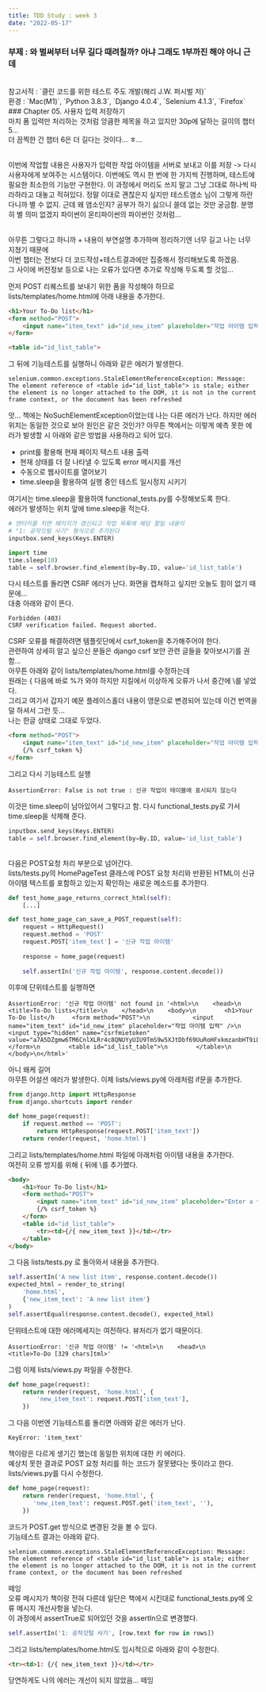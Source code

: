 ```yaml
---
title: TDD Study : week 3
date: "2022-05-17"
---
```



### 부제 : 와 벌써부터 너무 길다 때려칠까? 아냐 그래도 1부까진 해야 아니 근데
<br>
참고서적 : `클린 코드를 위한 테스트 주도 개발(해리 J.W. 퍼시벌 저)`<br>
환경 : `Mac(M1)`, `Python 3.8.3`,  `Django 4.0.4`,  `Selenium 4.1.3`,  `Firefox`<br>
### Chapter 05. 사용자 입력 저장하기<br>
마치 폼 입력만 처리하는 것처럼 앙큼한 제목을 하고 있지만 30p에 달하는 길이의 챕터 5...<br>
더 끔찍한 건 챕터 6은 더 길다는 것이다... ㅎ...<br><br>

이번에 작업할 내용은 사용자가 입력한 작업 아이템을 서버로 보내고 이를 저장 -> 다시 사용자에게 보여주는 시스템이다. 이번에도 역시 한 번에 한 가지씩 진행하며, 테스트에 필요한 최소한의 기능만 구현한다. 이 과정에서 머리도 쓰지 말고 그냥 그대로 하나씩 따라하라고 대놓고 적혀있다. 정말 이대로 괜찮은지 싶지만 테스트염소 님이 그렇게 하란다니까 별 수 없지. 근데 왜 염소인지? 공부가 하기 싫으니 쓸데 없는 것만 궁금함. 분명히 별 의미 없겠지 파이썬이 몬티파이썬의 파이썬인 것처럼...<br><br>

아무튼 그렇다고 하니까 + 내용이 부연설명 추가하며 정리하기엔 너무 길고 나는 너무 지쳤기 때문에<br>
이번 챕터는 전보다 더 코드작성+테스트결과에만 집중해서 정리해보도록 하겠음.<br>
그 사이에 버전정보 등으로 나는 오류가 있다면 추가로 작성해 두도록 할 것임...<br>

먼저 POST 리퀘스트를 보내기 위한 폼을 작성해야 하므로 lists/templates/home.html에 아래 내용을 추가한다.

```html
<h1>Your To-Do list</h1>
<form method="POST">
    <input name="item_text" id="id_new_item" placeholder="작업 아이템 입력" />
</form>

<table id="id_list_table">
```

그 뒤에 기능테스트를 실행하니 아래와 같은 에러가 발생한다.

```command
selenium.common.exceptions.StaleElementReferenceException: Message: The element reference of <table id="id_list_table"> is stale; either the element is no longer attached to the DOM, it is not in the current frame context, or the document has been refreshed
```

앗... 책에는 NoSuchElementException이었는데 나는 다른 에러가 난다. 하지만 에러 위치는 동일한 것으로 보아 원인은 같은 것인가? 아무튼 책에서는 이렇게 예측 못한 에러가 발생할 시 아래와 같은 방법을 사용하라고 되어 있다.<br>

* print를 활용해 현재 페이지 텍스트 내용 출력
* 현재 상태를 더 잘 나타낼 수 있도록 error 메시지를 개선
* 수동으로 웹사이트를 열어보기
* time.sleep을 활용하여 실행 중인 테스트 일시정지 시키기<br>

여기서는 time.sleep을 활용하여 functional_tests.py를 수정해보도록 한다.<br>
에러가 발생하는 위치 앞에 time.sleep을 적는다.

```python
# 엔터키를 치면 페이지가 갱신되고 작업 목록에 해당 할일 내용이
# "1: 공작깃털 사기" 형식으로 추가된다
inputbox.send_keys(Keys.ENTER)

import time
time.sleep(10)
table = self.browser.find_element(by=By.ID, value='id_list_table')
```

다시 테스트를 돌리면 CSRF 에러가 난다. 화면을 캡쳐하고 싶지만 오늘도 힘이 없기 때문에...<br>
대충 아래와 같이 뜬다.

```command
Forbidden (403)
CSRF verification failed. Request aborted.
```

CSRF 오류를 해결하려면 템플릿단에서 csrf_token을 추가해주어야 한다.<br>
관련하여 상세히 알고 싶으신 분들은 django csrf 보안 관련 글들을 찾아보시기를 권함...<br>
아무튼 아래와 같이 lists/templates/home.html를 수정하는데<br>
원래는 { 다음에 바로 %가 와야 하지만 지킬에서 이상하게 오류가 나서 중간에 \를 넣었다.<br>
그리고 여기서 갑자기 예문 플레이스홀더 내용이 영문으로 변경되어 있는데 이건 번역을 덜 하셔서 그런 듯...<br>
나는 한글 상태로 그대로 두었다.

```html
<form method="POST">
    <input name="item_text" id="id_new_item" placeholder="작업 아이템 입력" />
    {/% csrf_token %}
</form>
```
그리고 다시 기능테스트 실행

```command
AssertionError: False is not true : 신규 작업이 테이블에 표시되지 않는다
```

이것은 time.sleep이 남아있어서 그렇다고 함. 다시 functional_tests.py로 가서 time.sleep을 삭제해 준다.

```python
inputbox.send_keys(Keys.ENTER)
table = self.browser.find_element(by=By.ID, value='id_list_table')
```

<br>
다음은 POST요청 처리 부분으로 넘어간다.<br>
lists/tests.py의 HomePageTest 클래스에 POST 요청 처리와 반환된 HTML이 신규 아이템 텍스트를 포함하고 있는지 확인하는 새로운 메소드를 추가한다.

```python
def test_home_page_returns_correct_html(self):
    [...]

def test_home_page_can_save_a_POST_request(self):
    request = HttpRequest()
    request.method = 'POST'
    request.POST['item_text'] = '신규 작업 아이템'
    
    response = home_page(request)
		
    self.assertIn('신규 작업 아이템', response.content.decode())
```

이후에 단위테스트를 실행하면

```command
AssertionError: '신규 작업 아이템' not found in '<html>\n    <head>\n        <title>To-Do lists</title>\n    </head>\n    <body>\n        <h1>Your To-Do list</h     <form method="POST">\n            <input name="item_text" id="id_new_item" placeholder="작업 아이템 입력" />\n            <input type="hidden" name="csrfmietoken" value="a7A5DZgmw6TM6CnlXLRr4c8QNUYyUIU9TmS9w5XJtDbf69UuRoHFxkmzanbHT9iL">\n        </form>\n        <table id="id_list_table">\n        </table>\n    </body>\n</html>'
```

아니 왜케 길어<br>
아무튼 어설션 에러가 발생한다. 이제 lists/views.py에 아래처럼 if문을 추가한다.

```python
from django.http import HttpResponse
from django.shortcuts import render

def home_page(request):
    if request.method == 'POST':
        return HttpResponse(request.POST['item_text'])
    return render(request, 'home.html')
```

그리고 lists/templates/home.html 파일에 아래처럼 아이템 내용을 추가한다.<br>
여전히 오류 방지를 위해 { 뒤에 \를 추가했다.

```html
<body>
    <h1>Your To-Do list</h1>
    <form method="POST">
        <input name="item_text" id="id_new_item" placeholder="Enter a to-do item" />
        {/% csrf_token %}
    </form>
    <table id="id_list_table">
        <tr><td>{/{ new_item_text }}</td></tr>
    </table>
</body>
```

그 다음 lists/tests.py 로 돌아와서 내용을 추가한다.

```python
self.assertIn('A new list item', response.content.decode())
expected_html = render_to_string(
    'home.html',
    {'new_item_text': 'A new list item'}
)
self.assertEqual(response.content.decode(), expected_html)
```

단위테스트에 대한 에러메세지는 여전하다. 뷰처리가 없기 때문이다.

```command
AssertionError: '신규 작업 아이템' != '<html>\n    <head>\n        <title>To-Do [329 chars]tml>'
```

그럼 이제 lists/views.py 파일을 수정한다.

```python
def home_page(request):
    return render(request, 'home.html', {
        'new_item_text': request.POST['item_text'],
    })
```

그 다음 이번엔 기능테스트를 돌리면 아래와 같은 에러가 난다.

```command
KeyError: 'item_text'
```

책이랑은 다르게 생기긴 했는데 동일한 위치에 대한 키 에러다.<br>
예상치 못한 결과로 POST 요청 처리를 하는 코드가 잘못됐다는 뜻이라고 한다.<br>
lists/views.py를 다시 수정한다.

```python
def home_page(request):
    return render(request, 'home.html', {
       'new_item_text': request.POST.get('item_text', ''),
    })
```

코드가 POST.get 방식으로 변경된 것을 볼 수 있다.<br>
기능테스트 결과는 아래와 같다.

```command
selenium.common.exceptions.StaleElementReferenceException: Message: The element reference of <table id="id_list_table"> is stale; either the element is no longer attached to the DOM, it is not in the current frame context, or the document has been refreshed
```

떼잉<br>
오류 메시지가 책이랑 전혀 다른데 일단은 책에서 시킨대로 functional_tests.py에 오류 메시지 개선사항을 넣는다.<br>
이 과정에서 assertTrue로 되어있던 것을 assertIn으로 변경했다.

```python
self.assertIn('1: 공작깃털 사기', [row.text for row in rows])
```

그리고 lists/templates/home.html도 임시적으로 아래와 같이 수정한다.

```html
<tr><td>1: {/{ new_item_text }}</td></tr>
```

당연하게도 나의 에러는 개선이 되지 않았음... 떼잉<br>

